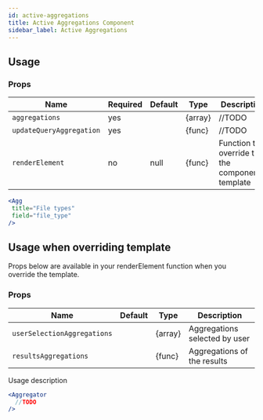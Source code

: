 ```yaml
---
id: active-aggregations
title: Active Aggregations Component
sidebar_label: Active Aggregations
---
```


## Usage

### Props

| Name                          | Required  | Default       | Type      | Description             |
| ------------------------------|-----------|---------------| ----------|-------------------------|
| ``aggregations``              | yes       |               | {array}   | //TODO |
| ``updateQueryAggregation``    | yes       |               | {func}    | //TODO  |
| ``renderElement``             | no        | null          | {func}    | Function to override the the component's template |


```jsx
<Agg
 title="File types"
 field="file_type"
/>
```

## Usage when overriding template

Props below are available in your renderElement function when you override the template.

### Props

| Name                          | Default       | Type      | Description                   |
| ------------------------------|---------------| ----------|-------------------------------|
| ``userSelectionAggregations`` |               | {array}   | Aggregations selected by user |
| ``resultsAggregations``       |               | {func}    | Aggregations of the results   |

Usage description
```jsx
<Aggregator
  //TODO
/>
```
